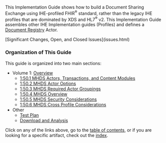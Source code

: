 
This Implementation Guide shows how to build a Document Sharing Exchange 
using IHE-profiled FHIR<sup>®</sup> standard, rather than the legacy IHE 
profiles that are dominated by XDS and HL7<sup>®</sup> v2. 
This Implementation Guide assembles other IHE Implementation guides (Profiles) 
and defines a [Document Registry](volume-1.html#150111-document-registry) Actor.

<div markdown="1" class="stu-note">
[Significant Changes, Open, and Closed Issues](issues.html)
</div>

### Organization of This Guide
This guide is organized into two main sections:

- Volume 1: [Overview](volume-1.html)
  - [1:50.1 MHDS Actors, Transactions, and Content Modules](volume-1.html#1501-mhds-actors-transactions-and-content-modules)
  - [1:50.2 MHDS Actor Options](volume-1.html#1502-mhds-actor-options)
  - [1:50.3 MHDS Required Actor Groupings](volume-1.html#1503-mhds-required-actor-groupings)
  - [1:50.4 MHDS Overview](volume-1.html#1504-mhds-overview)
  - [1:50.5 MHDS Security Considerations](volume-1.html#1505-mhds-security-considerations)
  - [1:50.6 MHDS Cross Profile Considerations](volume-1.html#1506-mhds-cross-profile-considerations)
- Other
  - [Test Plan](testplan.html)
  - [Download and Analysis](download.html)

Click on any of the links above, go to the [table of contents](toc.html), or
if you are looking for a specific artifact, check out the [index](artifacts.html).
